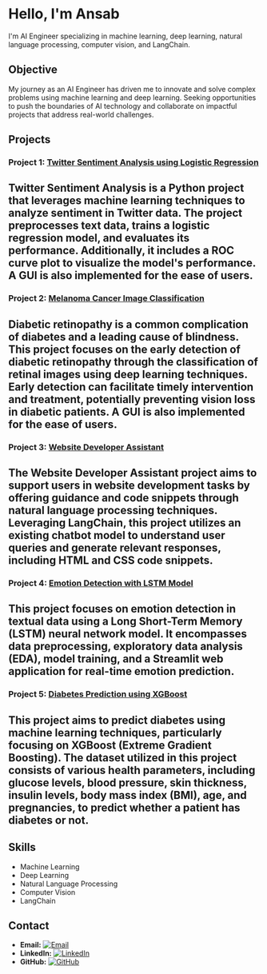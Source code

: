 # Hello, I'm Ansab
 I'm AI Engineer specializing in machine learning, deep learning, natural language processing, computer vision, and LangChain.

## Objective
 My journey as an AI Engineer has driven me to innovate and solve complex problems using machine learning and deep learning. Seeking opportunities to push the boundaries of AI technology and collaborate on impactful projects that address real-world challenges.

## Projects

### Project 1: [Twitter Sentiment Analysis using Logistic Regression](https://github.com/Ansab-Sultan/Sentiment-Analysis/tree/main/Twitter%20Sentiment%20Analysis%20using%20Logistic%20Regression)
 Twitter Sentiment Analysis is a Python project that leverages machine learning techniques to analyze sentiment in Twitter data. The project preprocesses text data, trains a logistic regression model, and evaluates its performance. Additionally, it includes a ROC curve plot to visualize the model's performance. A GUI is also implemented for the ease of users.
---
### Project 2: [Melanoma Cancer Image Classification](https://github.com/Ansab-Sultan/Image-Classification/tree/main/Melanoma%20Cancer%20Image%20Classification)
 Diabetic retinopathy is a common complication of diabetes and a leading cause of blindness. This project focuses on the early detection of diabetic retinopathy through the classification of retinal images using deep learning techniques. Early detection can facilitate timely intervention and treatment, potentially preventing vision loss in diabetic patients. A GUI is also implemented for the ease of users.
---
### Project 3: [Website Developer Assistant](https://github.com/Ansab-Sultan/ChatBots/tree/main/Website%20Developer%20Assistant)
 The Website Developer Assistant project aims to support users in website development tasks by offering guidance and code snippets through natural language processing techniques. Leveraging LangChain, this project utilizes an existing chatbot model to understand user queries and generate relevant responses, including HTML and CSS code snippets.
---
### Project 4: [Emotion Detection with LSTM Model](https://github.com/Ansab-Sultan/Emotion-Analysis)
 This project focuses on emotion detection in textual data using a Long Short-Term Memory (LSTM) neural network model. It encompasses data preprocessing, exploratory data analysis (EDA), model training, and a Streamlit web application for real-time emotion prediction.
---
### Project 5: [Diabetes Prediction using XGBoost](https://github.com/Ansab-Sultan/Diabetes-Prediction)
 This project aims to predict diabetes using machine learning techniques, particularly focusing on XGBoost (Extreme Gradient Boosting). The dataset utilized in this project consists of various health parameters, including glucose levels, blood pressure, skin thickness, insulin levels, body mass index (BMI), age, and pregnancies, to predict whether a patient has diabetes or not.
---
## Skills
- Machine Learning
- Deep Learning
- Natural Language Processing
- Computer Vision
- LangChain

## Contact
- **Email:** [![Email](email_icon.png)](mailto:your.email@example.com)
- **LinkedIn:** [![LinkedIn](linkedin_icon.png)](https://www.linkedin.com/in/your-profile/)
- **GitHub:** [![GitHub](github_icon.png)](https://github.com/yourusername)
